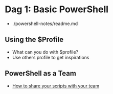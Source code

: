 # Dag 1:  Basic PowerShell 

- ./powershell-notes/readme.md 


## Using the $Profile
- What can you do with $profile?
- Use others profile to get inspirations 


## PowerShell as a Team

- [How to share your scripts with your team](https://learning-azure.azurewebsites.net/basic-powershell/)


